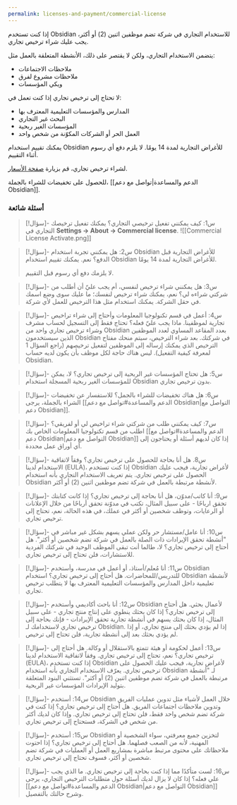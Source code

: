 ```yaml
---
permalink: licenses-and-payment/commercial-license
---
```


إذا كنت تستخدم Obsidian للاستخدام التجاري في شركة تضم موظفين اثنين (2) أو أكثر، يجب عليك شراء ترخيص تجاري.

يتضمن الاستخدام التجاري، ولكن لا يقتصر على ذلك، الأنشطة المتعلقة بالعمل مثل:

- ملاحظات الاجتماعات
- ملاحظات مشروع لفرق
- ويكي المؤسسات

لا تحتاج إلى ترخيص تجاري إذا كنت تعمل في:

- المدارس والمؤسسات التعليمية المعترف بها
- البحث غير التجاري
- المؤسسات الغير ربحية
- العمل الحر أو الشركات المكوّنة من شخص واحد

يمكنك تقييم استخدام Obsidian للأغراض التجارية لمدة 14 يومًا. لا يلزم دفع أي رسوم أثناء التقييم.

لشراء ترخيص تجاري، قم بزيارة [صفحة الأسعار](https://obsidian.md/pricing).

للحصول على تخفيضات للشراء بالجملة، [[الدعم والمساعدة|تواصل مع دعم Obsidian]].

### أسئلة شائعة

> [!سؤال]- س1: كيف يمكنني تفعيل ترخيصي التجاري؟
> يمكنك تفعيل ترخيصك التجاري في **Settings → About → Commercial license**.
> ![[Commercial License Activate.png]]

> [!سؤال]- س2: هل يمكنني تجربة استخدام Obsidian للأغراض التجارية قبل الدفع؟
> نعم. يمكنك تقييم استخدام Obsidian للأغراض التجارية لمدة 14 يومًا.
>
> لا يلزمك دفع أي رسوم قبل التقييم.

> [!سؤال]- س3: هل يمكنني شراء ترخيص لنفسي، أم يجب عليّ أن أطلب من شركتي شراءه لي؟
> نعم، يمكنك شراء ترخيص لنفسك؛ ما عليك سوى وضع اسمك في حقل الشركة. يمكنك استخدام مثل هذا الترخيص للعمل لأي شركة.

> [!سؤال]- س4: أعمل في قسم تكنولوجيا المعلومات وأحتاج إلى شراء تراخيص تجارية لموظفينا. ماذا يجب عليّ فعله؟
> تحتاج فقط إلى التسجيل لحساب مشرف وشراء ترخيص تجاري واحد من Obsidian بعدد المقاعد المساوي لعدد الموظفين الذين سيستخدمون Obsidian في شركتك.
> بعد شراء الترخيص، سيتم منحك مفتاح الترخيص الذي يمكنك إرساله إلى الموظفين لتفعيل ترخيصهم (راجع السؤال 1 لمعرفة كيفية التفعيل). ليس هناك حاجة لكل موظف بأن يكون لديه حساب Obsidian.

> [!سؤال]- س5: هل تحتاج المؤسسات غير الربحية إلى ترخيص تجاري؟
> لا، يمكن للمؤسسات الغير ربحية المسجلة استخدام Obsidian بدون ترخيص تجاري.

> [!سؤال]- س6: هل هناك تخفيضات للشراء بالجمل؟
> للاستفسار عن تخفيضات الشراء بالجملة، يرجى [[الدعم والمساعدة#تواصل مع دعم Obsidian|التواصل مع دعم Obsidian]].

> [!سؤال]- س7: كيف يمكنني طلب من شركتي شراء تراخيص لي أو لفريقي؟
> اطلب من قسم تكنولوجيا المعلومات الخاص بك [[الدعم والمساعدة#تواصل مع دعم Obsidian|التواصل مع دعم Obsidian]] إذا كان لديهم أسئلة أو يحتاجون إلى أي أوراق عمل محددة.

> [!سؤال]- س8. هل أنا بحاجة للحصول على ترخيص تجاري؟
> وفقاً لاتفاقية الاستخدام لدينا (EULA)، إذا كنت تستخدم Obsidian لأغراض تجارية، فيجب عليك الحصول على ترخيص تجاري. يتم تعريف الاستخدام التجاري بأنه استخدام Obsidian لأنشطة مرتبطة بالعمل في شركة تضم موظفين اثنين (2) أو أكثر.

> [!سؤال]- س9: أنا كاتب/مدوّن، هل أنا بحاجة إلى ترخيص تجاري؟
> إذا كانت كتابتك تحقق ارباحًا - على سبيل المثال، تكتب في مدوّنة تحقق أرباحًا من خلال الإعلانات أو الرعايات، وتوظف شخصين أو أكثر في عملك، في هذه الحالة، نعم، تحتاج إلى ترخيص تجاري.

> [!سؤال]- س10: أنا عامل/مستشار حر ولكن عملي يسهم بشكل غير مباشر في "أنشطة تحقق الإيرادات ذات الصلة بالعمل في شركة تضم شخصين أو أكثر". هل أحتاج إلى ترخيص تجاري؟
> لا، طالما أنت تبقى الموظف الوحيد في شركتك الفردية للاستشارات، فلن تحتاج إلى ترخيص تجاري.

> [!سؤال]- س11: أنا مُعلم/أستاذ، أو أعمل في مدرسة، وأستخدم Obsidian للتدريس/للمحاضرات. هل أحتاج إلى ترخيص تجاري؟
> استخدام Obsidian لأنشطة تعليمية داخل المدارس والمؤسسات التعليمية المعترف بها لا يتطلب ترخيص تجاري.

> [!سؤال]- س12: أنا باحث أكاديمي وأستخدم Obsidian لأعمال بحثي. هل أحتاج إلى ترخيص تجاري؟
> إذا كان بحثك ينطوي على إنتاج منتج تجاري - على سبيل المثال، إذا كان بحثك يسهم في أنشطة تجارية تحقق الإيرادات - فإنك بحاجة إلى ترخيص تجاري لاستخدامك لـ Obsidian. إذا لم يؤدي بحثك إلى منتج تجاري، أو إذا لم يؤدي بحثك بعد إلى أنشطة تجارية، فلن تحتاج إلى ترخيص.

> [!سؤال]- س13: أعمل لحكومة أو هيئة تتمتع بالاستقلال أو وكالة. هل أحتاج إلى ترخيص تجاري؟
> نعم، تحتاج إلى ترخيص تجاري. وفقاً لاتفاقية الاستخدام لدينا (EULA)، إذا كنت تستخدم Obsidian لأغراض تجارية، فيجب عليك الحصول على ترخيص تجاري. يعرّف الاستخدام التجاري بأنه استخدام Obsidian لـ "أنشطة مرتبطة بالعمل في شركة تضم موظفين اثنين (2) أو أكثر". تستثني البنود المتعلقة بتوليد الإيرادات المؤسسات غير الربحية.

> [!سؤال]- س14: أستخدم Obsidian خلال العمل لأشياء مثل تدوين عمليات الفريق وتدوين ملاحظات اجتماعات الفريق. هل أحتاج إلى ترخيص تجاري؟
> إذا كنت في شركة تضم شخص واحد فقط، فلن تحتاج إلى ترخيص تجاري. وإذا كان لديك أكثر من شخص في الشركة، فستحتاج إلى ترخيص تجاري.

> [!سؤال]- س15: أستخدم Obsidian لتخزين جميع معرفتي، سواء الشخصية أو المهنية، لأنه من الصعب فصلهما. هل أحتاج إلى ترخيص تجاري؟
> إذا احتوت ملاحظاتك على محتوى مرتبط مباشرة بمشاريع العمل أو العمليات في شركة تضم شخصين أو أكثر، فسوف تحتاج إلى ترخيص تجاري.

> [!سؤال]- س16: لست متأكدًا مما إذا كنت بحاجة إلى ترخيص تجاري. ما الذي يجب علي فعله؟
> إذا كان لا يزال لديك أسئلة حول متطلبات الترخيص التجاري، يرجى [[الدعم والمساعدة#تواصل مع دعم Obsidian|التواصل مع دعم Obsidian]] وشرح حالتك بالتفصيل.
